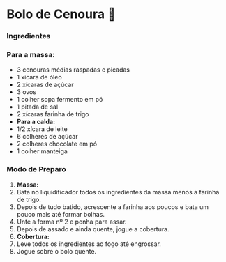 # **Bolo de Cenoura** :cake:



### Ingredientes

### **Para a massa:**

- 3 cenouras médias raspadas e picadas
- 1 xícara de óleo
- 2 xícaras de açúcar
- 3 ovos
- 1 colher sopa fermento em pó
- 1 pitada de sal
- 2 xícaras farinha de trigo
- **Para a calda:**
- 1/2 xícara de leite
- 6 colheres de açúcar
- 2 colheres chocolate em pó
- 1 colher manteiga

### Modo de Preparo

1. **Massa:**
2. Bata no liquidificador todos os ingredientes da massa menos a farinha de trigo.
3. Depois de tudo batido, acrescente a farinha aos poucos e bata um pouco mais até formar bolhas.
4. Unte a forma nº 2 e ponha para assar.
5. Depois de assado e ainda quente, jogue a cobertura.
6. **Cobertura:**
7. Leve todos os ingredientes ao fogo até engrossar.
8. Jogue sobre o bolo quente.
